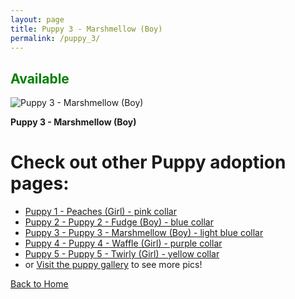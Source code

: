 ```yaml
---
layout: page
title: Puppy 3 - Marshmellow (Boy)
permalink: /puppy_3/
---
```


<h2><span style="color:green;">Available</span> </h2>


 <div class="gallery-item">
    <img src="https://imagedelivery.net/t3wCsGMKGPWUV8JSaoSPtQ/9f1596a8-1577-4d51-8442-68552d6f6700/public" alt="Puppy 3 - Marshmellow (Boy)">
    <p><strong>Puppy 3 - Marshmellow (Boy)</strong> </p>
</div>


# Check out other Puppy adoption pages:
- [Puppy 1 - Peaches (Girl) - pink collar](/puppy_1/)
- [Puppy 2 - Puppy 2 - Fudge (Boy) - blue collar](/puppy_2/)
- [Puppy 3 - Puppy 3 - Marshmellow (Boy) - light blue collar](/puppy_3/)
- [Puppy 4 - Puppy 4 - Waffle (Girl) - purple collar](/puppy_4/)
- [Puppy 5 - Puppy 5 - Twirly (Girl) - yellow collar](/puppy_5/)
- or [Visit the puppy gallery](/puppy_gallery/) to see more pics!

[Back to Home](/)